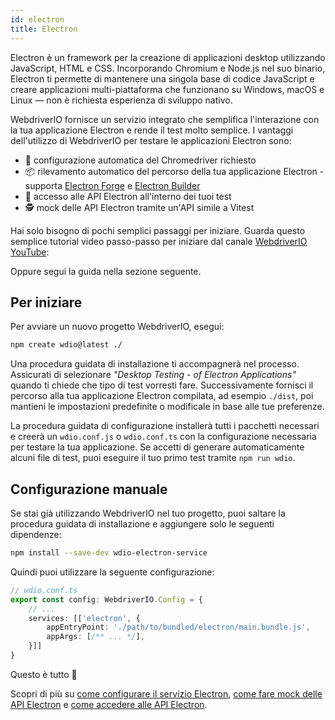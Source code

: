 ```yaml
---
id: electron
title: Electron
---
```


Electron è un framework per la creazione di applicazioni desktop utilizzando JavaScript, HTML e CSS. Incorporando Chromium e Node.js nel suo binario, Electron ti permette di mantenere una singola base di codice JavaScript e creare applicazioni multi-piattaforma che funzionano su Windows, macOS e Linux — non è richiesta esperienza di sviluppo nativo.

WebdriverIO fornisce un servizio integrato che semplifica l'interazione con la tua applicazione Electron e rende il test molto semplice. I vantaggi dell'utilizzo di WebdriverIO per testare le applicazioni Electron sono:

- 🚗 configurazione automatica del Chromedriver richiesto
- 📦 rilevamento automatico del percorso della tua applicazione Electron - supporta [Electron Forge](https://www.electronforge.io/) e [Electron Builder](https://www.electron.build/)
- 🧩 accesso alle API Electron all'interno dei tuoi test
- 🕵️ mock delle API Electron tramite un'API simile a Vitest

Hai solo bisogno di pochi semplici passaggi per iniziare. Guarda questo semplice tutorial video passo-passo per iniziare dal canale [WebdriverIO YouTube](https://www.youtube.com/@webdriverio):

<LiteYouTubeEmbed
    id="iQNxTdWedk0"
    title="Getting Started with ElectronJS Testing in WebdriverIO"
/>

Oppure segui la guida nella sezione seguente.

## Per iniziare

Per avviare un nuovo progetto WebdriverIO, esegui:

```sh
npm create wdio@latest ./
```

Una procedura guidata di installazione ti accompagnerà nel processo. Assicurati di selezionare _"Desktop Testing - of Electron Applications"_ quando ti chiede che tipo di test vorresti fare. Successivamente fornisci il percorso alla tua applicazione Electron compilata, ad esempio `./dist`, poi mantieni le impostazioni predefinite o modificale in base alle tue preferenze.

La procedura guidata di configurazione installerà tutti i pacchetti necessari e creerà un `wdio.conf.js` o `wdio.conf.ts` con la configurazione necessaria per testare la tua applicazione. Se accetti di generare automaticamente alcuni file di test, puoi eseguire il tuo primo test tramite `npm run wdio`.

## Configurazione manuale

Se stai già utilizzando WebdriverIO nel tuo progetto, puoi saltare la procedura guidata di installazione e aggiungere solo le seguenti dipendenze:

```sh
npm install --save-dev wdio-electron-service
```

Quindi puoi utilizzare la seguente configurazione:

```ts
// wdio.conf.ts
export const config: WebdriverIO.Config = {
    // ...
    services: [['electron', {
        appEntryPoint: './path/to/bundled/electron/main.bundle.js',
        appArgs: [/** ... */],
    }]]
}
```

Questo è tutto 🎉

Scopri di più su [come configurare il servizio Electron](/docs/desktop-testing/electron/configuration), [come fare mock delle API Electron](/docs/desktop-testing/electron/mocking) e [come accedere alle API Electron](/docs/desktop-testing/electron/api).